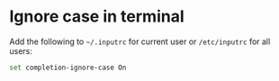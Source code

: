 # Ignore case in terminal

Add the following to ```~/.inputrc``` for current user or ```/etc/inputrc``` for all users:

```bash
set completion-ignore-case On
```

